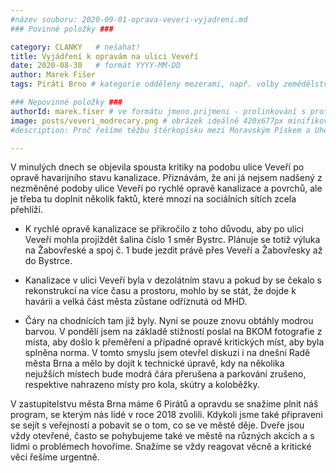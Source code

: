 ```yaml
---
#název souboru: 2020-09-01-oprava-veveri-vyjadreni.md
### Povinné položky ###

category: CLANKY   # nešahat!
title: Vyjádření k opravám na ulici Veveří
date: 2020-08-30   # formát YYYY-MM-DD
author: Marek Fišer
tags: Piráti Brno # kategorie odděleny mezerami, např. volby zemědělství životní-prostředí piráti (viz https://jihomoravsky.pirati.cz/tags/)

### Nepovinné položky ###
authorId: marek.fiser # ve formátu jmeno.prijmeni - prolinkování s profilem přes uid
image: posts/veveri_modrecary.png # obrázek ideálně 420x677px minifikovaný přes https://tinypng.com/
#description: Proč řešíme těžbu štěrkopísku mezi Moravským Pískem a Uherským Ostrohem? Podrobné info o celé kauze.

---
```


V minulých dnech se objevila spousta kritiky na podobu ulice Veveří po opravě havarijního stavu kanalizace. Přiznávám, že ani já nejsem nadšený z nezměněné podoby ulice Veveří po rychlé opravě kanalizace a povrchů, ale je třeba tu doplnit několik faktů, které mnozí na sociálních sítích zcela přehlíží.

- K rychlé opravě kanalizace se přikročilo z toho důvodu, aby po ulici Veveří mohla projíždět šalina číslo 1 směr Bystrc. Plánuje se totiž výluka na Žabovřeské a spoj č. 1 bude jezdit právě přes Veveří a Žabovřesky až do Bystrce.

- Kanalizace v ulici Veveří byla v dezolátním stavu a pokud by se čekalo s rekonstrukcí na více času a prostoru, mohlo by se stát, že dojde k havárii a velká část města zůstane odříznutá od MHD.

- Čáry na chodnících tam již byly. Nyní se pouze znovu obtáhly modrou barvou. V pondělí jsem na základě stížností poslal na BKOM fotografie z místa, aby došlo k přeměření a případné opravě kritických míst, aby byla splněna norma. V tomto smyslu jsem otevřel diskuzi i na dnešní Radě města Brna a mělo by dojít k technické úpravě, kdy na několika nejužších místech bude modrá čára přerušena a parkování zrušeno, respektive nahrazeno místy pro kola, skútry a koloběžky.

V zastupitelstvu města Brna máme 6 Pirátů a opravdu se snažíme plnit náš program, se kterým nás lidé v roce 2018 zvolili. Kdykoli jsme také připraveni se sejít s veřejností a pobavit se o tom, co se ve městě děje. Dveře jsou vždy otevřené, často se pohybujeme také ve městě na různých akcích a s lidmi o problémech hovoříme. Snažíme se vždy reagovat věcně a kritické věci řešíme urgentně. 

